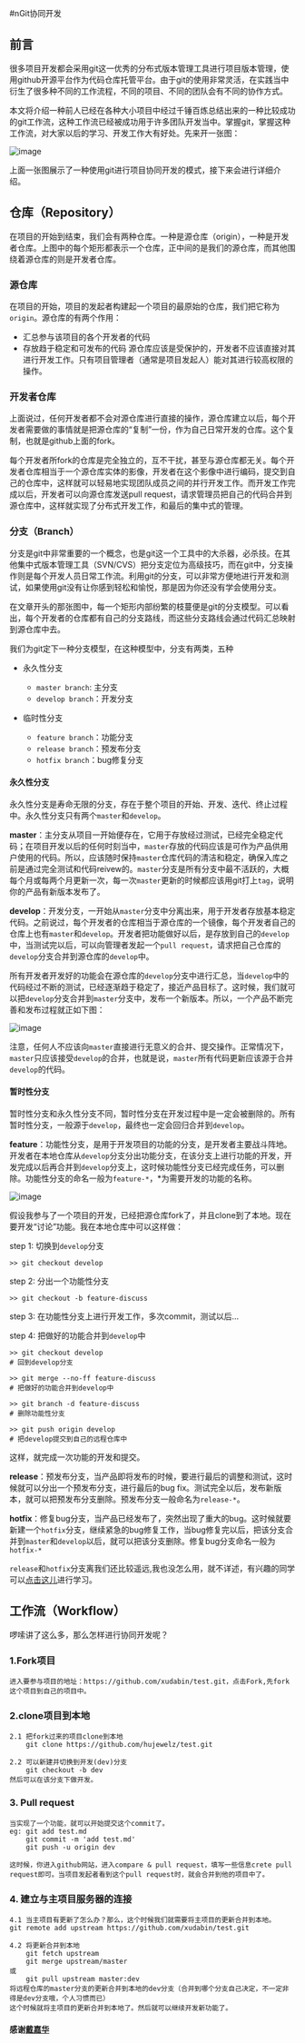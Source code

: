 #nGit协同开发
## 前言
 很多项目开发都会采用git这一优秀的分布式版本管理工具进行项目版本管理，使用github开源平台作为代码仓库托管平台。由于git的使用非常灵活，在实践当中衍生了很多种不同的工作流程，不同的项目、不同的团队会有不同的协作方式。

本文将介绍一种前人已经在各种大小项目中经过千锤百炼总结出来的一种比较成功的git工作流，这种工作流已经被成功用于许多团队开发当中。掌握git，掌握这种工作流，对大家以后的学习、开发工作大有好处。先来开一张图：<br/>

![image](https://github.com/hujewelz/Git-Collaborative-development/blob/master/iamge/1.png)

上面一张图展示了一种使用git进行项目协同开发的模式，接下来会进行详细介绍。	

## 仓库（Repository）

在项目的开始到结束，我们会有两种仓库。一种是源仓库（origin），一种是开发者仓库。上图中的每个矩形都表示一个仓库，正中间的是我们的源仓库，而其他围绕着源仓库的则是开发者仓库。

### 源仓库
在项目的开始，项目的发起者构建起一个项目的最原始的仓库，我们把它称为`origin`。源仓库的有两个作用：

* 汇总参与该项目的各个开发者的代码
* 存放趋于稳定和可发布的代码
源仓库应该是受保护的，开发者不应该直接对其进行开发工作。只有项目管理者（通常是项目发起人）能对其进行较高权限的操作。

### 开发者仓库

上面说过，任何开发者都不会对源仓库进行直接的操作，源仓库建立以后，每个开发者需要做的事情就是把源仓库的“复制”一份，作为自己日常开发的仓库。这个复制，也就是github上面的fork。

每个开发者所fork的仓库是完全独立的，互不干扰，甚至与源仓库都无关。每个开发者仓库相当于一个源仓库实体的影像，开发者在这个影像中进行编码，提交到自己的仓库中，这样就可以轻易地实现团队成员之间的并行开发工作。而开发工作完成以后，开发者可以向源仓库发送pull request，请求管理员把自己的代码合并到源仓库中，这样就实现了分布式开发工作，和最后的集中式的管理。

### 分支（Branch）

分支是git中非常重要的一个概念，也是git这一个工具中的大杀器，必杀技。在其他集中式版本管理工具（SVN/CVS）把分支定位为高级技巧，而在git中，分支操作则是每个开发人员日常工作流。利用git的分支，可以非常方便地进行开发和测试，如果使用git没有让你感到轻松和愉悦，那是因为你还没有学会使用分支。

在文章开头的那张图中，每一个矩形内部纷繁的枝蔓便是git的分支模型。可以看出，每个开发者的仓库都有自己的分支路线，而这些分支路线会通过代码汇总映射到源仓库中去。

我们为git定下一种分支模型，在这种模型中，分支有两类，五种

* 永久性分支
	* `master branch`: 主分支
	* `develop branch`：开发分支
	
* 临时性分支
 	* `feature branch`：功能分支
	* `release branch`：预发布分支
	* `hotfix branch`：bug修复分支
	
#### 永久性分支

永久性分支是寿命无限的分支，存在于整个项目的开始、开发、迭代、终止过程中。永久性分支只有两个`master`和`develop`。

**master**：主分支从项目一开始便存在，它用于存放经过测试，已经完全稳定代码；在项目开发以后的任何时刻当中，`master`存放的代码应该是可作为产品供用户使用的代码。所以，应该随时保持`master`仓库代码的清洁和稳定，确保入库之前是通过完全测试和代码reivew的。`master`分支是所有分支中最不活跃的，大概每个月或每两个月更新一次，每一次`master`更新的时候都应该用git打上`tag`，说明你的产品有新版本发布了。

**develop**：开发分支，一开始从`master`分支中分离出来，用于开发者存放基本稳定代码。之前说过，每个开发者的仓库相当于源仓库的一个镜像，每个开发者自己的仓库上也有`master`和`develop`。开发者把功能做好以后，是存放到自己的`develop`中，当测试完以后，可以向管理者发起一个`pull request`，请求把自己仓库的`develop`分支合并到源仓库的`develop`中。

所有开发者开发好的功能会在源仓库的`develop`分支中进行汇总，当`develop`中的代码经过不断的测试，已经逐渐趋于稳定了，接近产品目标了。这时候，我们就可以把`develop`分支合并到`master`分支中，发布一个新版本。所以，一个产品不断完善和发布过程就正如下图：<br/>

![image](https://github.com/hujewelz/Git-Collaborative-development/blob/master/iamge/2.png) <br/>

注意，任何人不应该向`master`直接进行无意义的合并、提交操作。正常情况下，`master`只应该接受`develop`的合并，也就是说，`master`所有代码更新应该源于合并`develop`的代码。

#### 暂时性分支

暂时性分支和永久性分支不同，暂时性分支在开发过程中是一定会被删除的。所有暂时性分支，一般源于`develop`，最终也一定会回归合并到`develop`。

**feature**：功能性分支，是用于开发项目的功能的分支，是开发者主要战斗阵地。开发者在本地仓库从`develop`分支分出功能分支，在该分支上进行功能的开发，开发完成以后再合并到`develop`分支上，这时候功能性分支已经完成任务，可以删除。功能性分支的命名一般为`feature-*`，*为需要开发的功能的名称。 <br/>

![image](https://github.com/hujewelz/Git-Collaborative-development/blob/master/iamge/3.png) <br/>

假设我参与了一个项目的开发，已经把源仓库fork了，并且clone到了本地。现在要开发“讨论”功能。我在本地仓库中可以这样做：

step 1: 切换到`develop`分支 

	>> git checkout develop
	
step 2: 分出一个功能性分支 

	>> git checkout -b feature-discuss

step 3: 在功能性分支上进行开发工作，多次commit，测试以后...

step 4: 把做好的功能合并到`develop`中 

	>> git checkout develop 
	# 回到develop分支
	
	>> git merge --no-ff feature-discuss 
	# 把做好的功能合并到develop中
	
	>> git branch -d feature-discuss 
	# 删除功能性分支
	
	>> git push origin develop 
	# 把develop提交到自己的远程仓库中
	
这样，就完成一次功能的开发和提交。

**release**：预发布分支，当产品即将发布的时候，要进行最后的调整和测试，这时候就可以分出一个预发布分支，进行最后的bug fix。测试完全以后，发布新版本，就可以把预发布分支删除。预发布分支一般命名为`release-*`。

**hotfix**：修复bug分支，当产品已经发布了，突然出现了重大的bug。这时候就要新建一个`hotfix`分支，继续紧急的bug修复工作，当bug修复完以后，把该分支合并到`master`和`develop`以后，就可以把该分支删除。修复bug分支命名一般为`hotfix-*`

`release`和`hotfix`分支离我们还比较遥远,我也没怎么用，就不详述，有兴趣的同学可以[点击这儿](http://www.ruanyifeng.com/blog/2012/07/git.html)进行学习。

## 工作流（Workflow）

啰嗦讲了这么多，那么怎样进行协同开发呢？<br/>

### 1.Fork项目
	进入要参与项目的地址：https://github.com/xudabin/test.git，点击Fork,先fork这个项目到自己的项目中。

### 2.clone项目到本地
	2.1 把fork过来的项目clone到本地 
		git clone https://github.com/hujewelz/test.git
		
	2.2 可以新建并切换到开发(dev)分支
		git checkout -b dev
	然后可以在该分支下做开发。
### 3. Pull request
	当实现了一个功能，就可以开始提交这个commit了。
	eg: git add test.md
		git commit -m 'add test.md'
		git push -u origin dev
	
	这时候，你进入github网站，进入compare & pull request，填写一些信息crete pull request即可。当项目发起者看到这个pull request时，就会合并到他的项目中了。

### 4. 建立与主项目服务器的连接
	4.1 当主项目有更新了怎么办？那么，这个时候我们就需要将主项目的更新合并到本地。 
	git remote add upstream https://github.com/xudabin/test.git
	
	4.2 将更新合并到本地
	    git fetch upstream 
		git merge upstream/master
	或
		git pull upstream master:dev
	将远程仓库的master分支的更新合并到本地的dev分支（合并到哪个分支自己决定，不一定非得是dev分支哦，个人习惯而已）
	这个时候就将主项目的更新合并到本地了。然后就可以继续开发新功能了。



#### 感谢[戴嘉华](http://segmentfault.com/a/1190000002413519)

